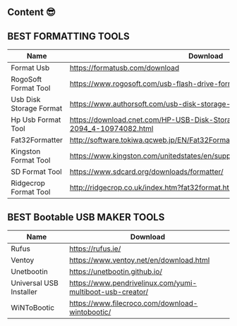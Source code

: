 ## Content 😎
 
 ## BEST FORMATTING TOOLS

| Name | Download |
| ------ | ------ |
| Format Usb | https://formatusb.com/download
| RogoSoft Format Tool | https://www.rogosoft.com/usb-flash-drive-format-tool.html
| Usb Disk Storage Format | https://www.authorsoft.com/usb-disk-storage-format-tool.html
| Hp Usb Format Tool | https://download.cnet.com/HP-USB-Disk-Storage-Format-Tool/3000-2094_4-10974082.html
| Fat32Formatter | http://software.tokiwa.qcweb.jp/EN/Fat32Formatter/index.html
| Kingston Format Tool | https://www.kingston.com/unitedstates/en/support/technical/downloads/111247
| SD Format Tool | https://www.sdcard.org/downloads/formatter/
| Ridgecrop Format Tool | http://ridgecrop.co.uk/index.htm?fat32format.htm

 ## BEST Bootable USB MAKER TOOLS

| Name | Download |
| ------ | ------ |
| Rufus | https://rufus.ie/
| Ventoy | https://www.ventoy.net/en/download.html
| Unetbootin | https://unetbootin.github.io/
| Universal USB Installer | https://www.pendrivelinux.com/yumi-multiboot-usb-creator/
| WiNToBootic | https://www.filecroco.com/download-wintobootic/





